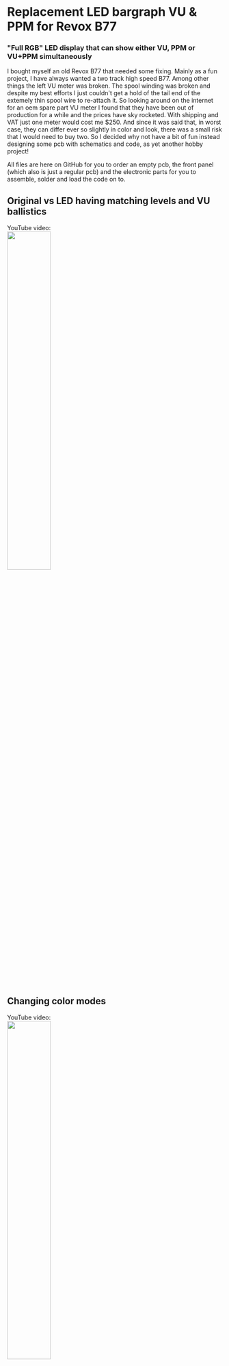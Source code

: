 # Replacement LED bargraph VU & PPM for Revox B77
### "Full RGB" LED display that can show either VU, PPM or VU+PPM simultaneously

I bought myself an old Revox B77 that needed some fixing. Mainly as a fun project, I have always wanted a two track high speed B77. Among other things the left VU meter was broken. The spool winding was broken and despite my best efforts I just couldn't get a hold of the tail end of the extemely thin spool wire to re-attach it. So looking around on the internet for an oem spare part VU meter I found that they have been out of production for a while and the prices have sky rocketed. With shipping and VAT just one meter would cost me $250. And since it was said that, in worst case, they can differ ever so slightly in color and look, there was a small risk that I would need to buy two. So I decided why not have a bit of fun instead designing some pcb with schematics and code, as yet another hobby project!  

All files are here on GitHub for you to order an empty pcb, the front panel (which also is just a regular pcb) and the electronic parts for you to assemble, solder and load the code on to. 
  
## Original vs LED having matching levels and VU ballistics
YouTube video:  
<a href=https://youtu.be/gn2JyQfEoPc><img width="45%" src=https://github.com/user-attachments/assets/523b3b31-b0e6-4c62-a050-417aab0bb54a></a>

## Changing color modes
YouTube video:   
<a href="https://www.youtube.com/watch?v=gmQ4PkJidRk"><img width="45%" src=https://github.com/user-attachments/assets/0d9f4aed-5af1-4f7e-94bf-85054c0e0e47></a>

## Programming mode, changing colors, display mode and "screen saver"
  
### Change display colors
First long press the front panel button __once__ and then toggle through all the color schemes with short presses. To save your choice long press again. 
  
### Change display mode
First long press the button __twice__ and then toggle through the below modes with short presses, preferably with music playing so you can differ between the modes. To save your choice long press once again. Display modes available are:
- VU (dot)
- VU (bar)
- PPM (dot)
- PPM (bar)
- VU (bar) and PPM (dot)

### Change "screen saver"
First long press the button __three__ times and then toggle through any available screen savers. After each short press the current choice will be shown for two seconds. The "screen saver OFF" option will just show the normal meter. To save your choice long press once again.
And yeah, it is not a screen saver in the real sense of the word, it's just some fun color schemes that can be activated when there has been no input signal for a while.
  
### Leaving programming mode  

There is a timeout when in programming mode, if no button is pressed at all for 15 seconds the screen will blink once and you will be back in normal mode. If you haven't long pressed to save your current choice any change will be ignored.

## Correct frequency response
YouTube videos:  
<a href="https://www.youtube.com/watch?v=C4RWhSTwp5w"><img width="45%" src=https://github.com/user-attachments/assets/98970c9d-ecae-4154-865b-9245905eb742></a> <a href="https://www.youtube.com/watch?v=5C-VhZuq3Lk"><img width="45%" src=https://github.com/user-attachments/assets/f2c46d56-bdae-4124-bc9c-d3463105e655></a>

## Some examples of color and display modes:
  
In the pictures below the display is in program mode (shown by a white LED being turned on in the lower part of left display). Different color schemes are easily added, some distinct and some more oddball color schemes are already in the code.
  
### VU (dot)
<img width="45%" src=https://github.com/user-attachments/assets/a6dfecb9-3bba-47e1-80e3-b6fcf44dc101> <img width="45%" src=https://github.com/user-attachments/assets/e4168efc-3b17-4b72-8f82-e2f3c701a1bc>

### VU (bar) and PPM (dot)
<img width="45%" src=https://github.com/user-attachments/assets/92b40286-546e-4a20-a816-486adcd13276> <img width="45%" src=https://github.com/user-attachments/assets/f705492c-b663-408e-8e03-04f2c20e6a73>

